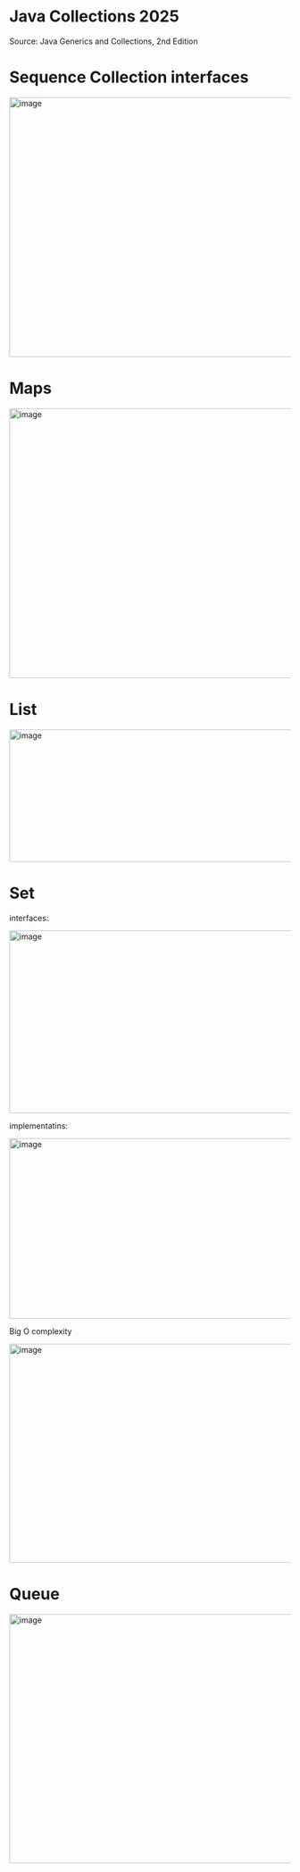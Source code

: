 # Java Collections 2025
Source: Java Generics and Collections, 2nd Edition

# Sequence Collection interfaces

<img width="647" height="465" alt="image" src="https://github.com/user-attachments/assets/adae4a02-58c9-45b4-b5e6-32fb2fc028c7" />


# Maps
<img width="685" height="483" alt="image" src="https://github.com/user-attachments/assets/cd15d113-d00f-485f-bc77-cbec1000ca75" />


# List

<img width="677" height="237" alt="image" src="https://github.com/user-attachments/assets/53ec8dfc-482b-4c97-8425-f9c94545d33b" />


# Set
interfaces:

<img width="696" height="327" alt="image" src="https://github.com/user-attachments/assets/3a003898-273d-4084-9f4c-43a989d856a1" />

implementatins:

<img width="1171" height="323" alt="image" src="https://github.com/user-attachments/assets/87810d80-c6f2-4377-b52d-581b38949af2" />


Big O complexity

<img width="642" height="392" alt="image" src="https://github.com/user-attachments/assets/249103e5-e38e-41f4-93bb-725809734bb0" />


# Queue

<img width="669" height="446" alt="image" src="https://github.com/user-attachments/assets/392d0dfa-478d-4f0d-92f3-97d21de613fe" />
